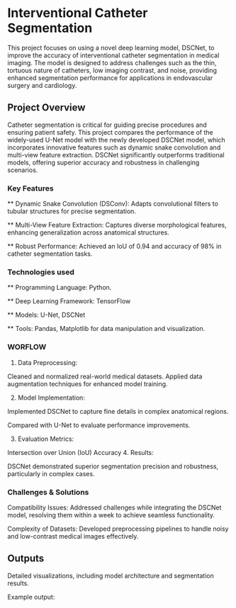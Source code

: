 # Interventional Catheter Segmentation
This project focuses on using a novel deep learning model, DSCNet, to improve the accuracy of interventional catheter segmentation in medical imaging. The model is designed to address challenges such as the thin, tortuous nature of catheters, low imaging contrast, and noise, providing enhanced segmentation performance for applications in endovascular surgery and cardiology.

## Project Overview
Catheter segmentation is critical for guiding precise procedures and ensuring patient safety. This project compares the performance of the widely-used U-Net model with the newly developed DSCNet model, which incorporates innovative features such as dynamic snake convolution and multi-view feature extraction. DSCNet significantly outperforms traditional models, offering superior accuracy and robustness in challenging scenarios.

### Key Features
** Dynamic Snake Convolution (DSConv): Adapts convolutional filters to tubular structures for precise segmentation.

** Multi-View Feature Extraction: Captures diverse morphological features, enhancing generalization across anatomical structures.

** Robust Performance: Achieved an IoU of 0.94 and accuracy of 98% in catheter segmentation tasks.

### Technologies used
** Programming Language: Python.

** Deep Learning Framework: TensorFlow

** Models: U-Net, DSCNet

** Tools: Pandas, Matplotlib for data manipulation and visualization.
### WORFLOW
1. Data Preprocessing:

Cleaned and normalized real-world medical datasets.
Applied data augmentation techniques for enhanced model training.

2. Model Implementation:

Implemented DSCNet to capture fine details in complex anatomical regions.

Compared with U-Net to evaluate performance improvements.

3. Evaluation Metrics:

Intersection over Union (IoU)
Accuracy
4. Results:

DSCNet demonstrated superior segmentation precision and robustness, particularly in complex cases.

### Challenges & Solutions
Compatibility Issues: Addressed challenges while integrating the DSCNet model, resolving them within a week to achieve seamless functionality.

Complexity of Datasets: Developed preprocessing pipelines to handle noisy and low-contrast medical images effectively.

## Outputs
Detailed visualizations, including model architecture and segmentation results.

Example output: 

